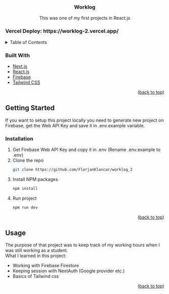 <div id="top"></div>

<h3 align="center">Worklog</h3>
  <p align="center">
    This was one of my first projects in React.js 
  </p>
</div>

<h3>Vercel Deploy: https://worklog-2.vercel.app/</h3>

<!-- TABLE OF CONTENTS -->
<details>
  <summary>Table of Contents</summary>
  <ol>
    <li>
      <a href="#about-the-project">About The Project</a>
      <ul>
        <li><a href="#built-with">Built With</a></li>
      </ul>
    </li>
    <li>
      <a href="#getting-started">Getting Started</a>
      <ul>
        <li><a href="#installation">Installation</a></li>
      </ul>
    </li>
    <li><a href="#usage">Usage</a></li>
  </ol>
</details>




### Built With

* [Next.js](https://nextjs.org/)
* [React.js](https://reactjs.org/)
* [Firebase](https://firebase.google.com/)
* [Tailwind CSS](https://tailwindcss.com/)

<p align="right">(<a href="#top">back to top</a>)</p>



<!-- GETTING STARTED -->
## Getting Started

If you want to setup this project locally you need to generate new project on Firebase, get the Web API Key and save it in .env.example variable.

### Installation

1. Get Firebase Web API Key and copy it in .env (Rename .env.example to .env)
2. Clone the repo
   ```sh
   git clone https://github.com/FlorjanKlancar/worklog_2
   ```
3. Install NPM packages
   ```sh
   npm install
   ```
4. Run project
    ```sh
    npm run dev
    ```

<p align="right">(<a href="#top">back to top</a>)</p>



<!-- USAGE EXAMPLES -->
## Usage
The purpose of that project was to keep track of my working hours when I was still working as a student. 
</br>
What I learned in this project:
* Working with Firebase Firestore
* Keeping session with NextAuth (Google provider etc.)
* Basics of Tailwind css

<p align="right">(<a href="#top">back to top</a>)</p>
